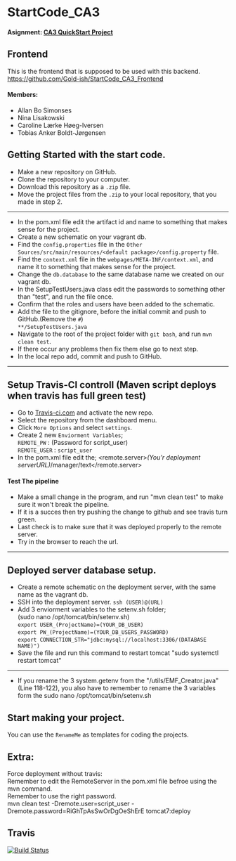 # StartCode_CA3
#### Asignment: [CA3 QuickStart Project](https://github.com/Gold-ish/StartCode_CA3_Backend/blob/master/CA3-QuickStart-project.pdf)

## Frontend
This is the frontend that is supposed to be used with this backend.
https://github.com/Gold-ish/StartCode_CA3_Frontend
    
#### Members:
- Allan Bo Simonses
- Nina Lisakowski
- Caroline Lærke Høeg-Iversen
- Tobias Anker Boldt-Jørgensen
  
## Getting Started with the start code.  
- Make a new repository on GitHub.  
- Clone the repository to your computer.  
- Download this repository as a `.zip` file.  
- Move the project files from the `.zip` to your local repository, that you made in step 2.  
***
- In the pom.xml file edit the artifact id and name to something that makes sense for the project.  
- Create a new schematic on your vagrant db.  
- Find the `config.properties` file in the `Other Sources/src/main/resources/<default package>/config.property` file.  
- Find the `context.xml` file in the `webpages/META-INF/context.xml`, and name it to something that makes sense for the project.  
- Change the `db.database` to the same database name we created on our vagrant db.  
- In the SetupTestUsers.java class edit the passwords to something other than "test", and run the file once.  
- Confirm that the roles and users have been added to the schematic.  
- Add the file to the gitignore, before the initial commit and push to GitHub.(Remove the `#`)  
`**/SetupTestUsers.java`  
- Navigate to the root of the project folder with `git bash`, and run `mvn clean test`.
- If there occur any problems then fix them else go to next step.
- In the local repo add, commit and push to GitHub.  
***
## Setup Travis-CI controll (Maven script deploys when travis has full green test)  
- Go to [Travis-ci.com](https://www.travis-ci.com) and activate the new repo.  
- Select the repository from the dashboard menu.  
- Click `More Options` and select `settings`.  
- Create 2 new `Enviorment Variables`;  
`REMOTE_PW` : (Password for script_user)  
`REMOTE_USER` : `script_user`  
- In the pom.xml file edit the; <remote.server>*(You'r deployment serverURL)*/manager/text</remote.server>  
#### Test The pipeline   
- Make a small change in the program, and run "mvn clean test" to make sure it won't break the pipeline.  
- If it is a succes then try pushing the change to github and see travis turn green.  
- Last check is to make sure that it was deployed properly to the remote server.  
- Try in the browser to reach the url.  
***  
## Deployed server database setup.  
- Create a remote schematic on the deployment server, with the same name as the vagrant db.  
- SSH into the deployment server. `ssh (USER)@(URL)`  
- Add 3 enviorment variables to the setenv.sh folder;  
(sudo nano /opt/tomcat/bin/setenv.sh)  
`export USER_(ProjectName)=(YOUR_DB_USER)`  
`export PW_(ProjectName)=(YOUR_DB_USERS_PASSWORD)`  
`export CONNECTION_STR="jdbc:mysql://localhost:3306/(DATABASE NAME)")`  
- Save the file and run this command to restart tomcat "sudo systemctl restart tomcat"  
***
- If you rename the 3 system.getenv from the "/utils/EMF_Creator.java"(Line 118-122), you also have to remember to rename the 3 variables form the sudo nano /opt/tomcat/bin/setenv.sh  

## Start making your project.
You can use the `RenameMe` as templates for coding the projects.

## Extra:
Force deployment without travis:  
Remember to edit the RemoteServer in the pom.xml file befroe using the mvn command.  
Remember to use the right password.  
mvn clean test -Dremote.user=script_user -Dremote.password=RiGhTpAsSwOrDgOeShErE tomcat7:deploy  
  
## Travis
[![Build Status](https://travis-ci.org/Gold-ish/StartCode_CA3_Backend.svg?branch=master)](https://travis-ci.org/Gold-ish/StartCode_CA3_Backend)


